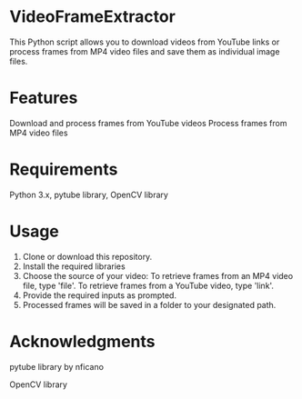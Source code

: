 # VideoFrameExtractor

This Python script allows you to download videos from YouTube links or process frames from MP4 video files and save them as individual image files.

# Features

Download and process frames from YouTube videos
Process frames from MP4 video files

# Requirements

Python 3.x, pytube library, OpenCV library

# Usage
1. Clone or download this repository.
2. Install the required libraries
3. Choose the source of your video:
   To retrieve frames from an MP4 video file, type 'file'.
   To retrieve frames from a YouTube video, type 'link'.
4. Provide the required inputs as prompted.
5. Processed frames will be saved in a folder to your designated path.

# Acknowledgments
pytube library by nficano

OpenCV library

